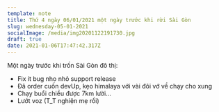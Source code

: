 ```yaml
---
template: note
title: Thứ 4 ngày 06/01/2021 một ngày trước khi rời Sài Gòn
slug: wednesday-05-01-2021
socialImage: /media/img20201122191730.jpg
draft: true
date: 2021-01-06T17:47:42.317Z
---
```


Một ngày trước khi trốn Sài Gòn đô thị:

- Fix ít bug nho nhỏ support release
- Đã order cuốn devUp, kẹo himalaya với vài đôi vớ về chạy cho xung
- Chạy buổi chiều được 7km lười...
- Lướt voz (T_T nghiện mẹ rồi)
